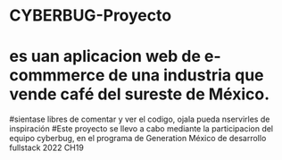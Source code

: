 # CYBERBUG-Proyecto 
# es uan aplicacion web de e-commmerce de una industria que vende café del sureste de México.
#sientase libres de comentar y ver el codigo, ojala pueda nservirles de inspiración
#Este proyecto se llevo a cabo mediante la participacion del equipo cyberbug, en el programa de Generation México de desarrollo fullstack 2022 CH19
